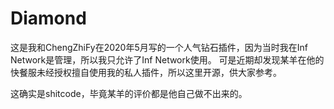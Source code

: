 # Diamond
这是我和ChengZhiFy在2020年5月写的一个人气钻石插件，因为当时我在Inf Network是管理，所以我只允许了Inf Network使用。
可是近期却发现某羊在他的快餐服未经授权擅自使用我的私人插件，所以这里开源，供大家参考。

这确实是shitcode，毕竟某羊的评价都是他自己做不出来的。
